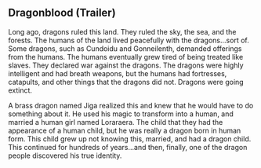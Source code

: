 <h2>Dragonblood (Trailer)</h2>
<p> Long ago, dragons ruled this land. They ruled the sky, the sea, and the forests. The humans of the land lived peacefully with the dragons…sort of. Some dragons, such as Cundoidu and Gonneilenth, demanded offerings from the humans. The humans eventually grew tired of being treated like slaves. They declared war against the dragons. The dragons were highly intelligent and had breath weapons, but the humans had fortresses, catapults, and other things that the dragons did not. Dragons were going extinct.</p>
<p> A brass dragon named Jiga realized this and knew that he would have to do something about it. He used his magic to transform into a human, and married a human girl named Loraraera. The child that they had the appearance of a human child, but he was really a dragon born in human form. This child grew up not knowing this, married, and had a dragon child. This continued for hundreds of years…and then, finally, one of the dragon people discovered his true identity.</p>
